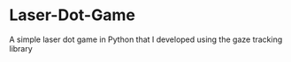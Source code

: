 # Laser-Dot-Game
A simple laser dot game in Python that I developed using the gaze tracking library
